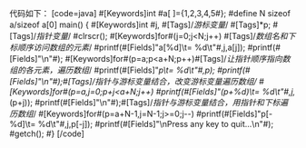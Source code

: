 代码如下：
[code=java]
#[Keywords]int #a[ ]={1,2,3,4,5#};
#define N sizeof a/sizeof a[0]
main()
{
	#[Keywords]int #j,   #[Tags]/*游标变量*/
	      #[Tags]*p; #[Tags]/*指针变量*/
	#clrscr();
	#[Keywords]for#(j=0;j<N;j++) #[Tags]/*数组名和下标顺序访问数组的元素*/
		#printf(#[Fields]"a[%d]\t= %d\t"#,j,a[j]);
	#printf(#[Fields]"\n"#);
	#[Keywords]for#(p=a;p<a+N;p++)#[Tags]/*让指针顺序指向数组的各元素，遍历数组*/
	#printf(#[Fields]"*p\t= %d\t"#,*p);
	#printf(#[Fields]"\n"#);#[Tags]/*指针与游标变量结合，改变游标变量遍历数组*/
	#[Keywords]for#(p=a,j=0;p+j<a+N;j++)
		#printf(#[Fields]"*(p+%d)\t= %d\t"#,j,*(p+j));
	#printf(#[Fields]"\n"#);#[Tags]/*指针与游标变量结合，用指针和下标遍历数组*/
	#[Keywords]for#(p=a+N-1,j=N-1;j>=0;j--)
		#printf(#[Fields]"p[-%d]\t= %d\t"#,j,p[-j]);
	#printf(#[Fields]"\nPress any key to quit...\n"#);
	#getch();
#}
[/code]